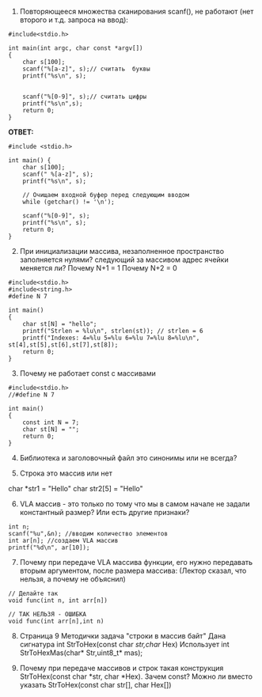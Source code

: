 1. Повторяющееся множества сканирования scanf(), не работают (нет второго и т.д. запроса на ввод):

```
#include<stdio.h>

int main(int argc, char const *argv[])
{
    char s[100];
    scanf("%[a-z]", s);// считать  буквы
    printf("%s\n", s);


    scanf("%[0-9]", s);// считать цифры 
    printf("%s\n",s);
    return 0;
}
```

**ОТВЕТ:**

```
#include <stdio.h>

int main() {
    char s[100];
    scanf(" %[a-z]", s);
    printf("%s\n", s);

    // Очищаем входной буфер перед следующим вводом
    while (getchar() != '\n');

    scanf("%[0-9]", s);
    printf("%s\n", s);
    return 0;
}
```

2. При инициализации массива, незаполненное пространство заполняется нулями? следующий за массивом адрес ячейки меняется ли?
Почему N+1 = 1
Почему N+2 = 0

```
#include<stdio.h>
#include<string.h>
#define N 7

int main()
{
    char st[N] = "hello";
    printf("Strlen = %lu\n", strlen(st)); // strlen = 6
    printf("Indexes: 4=%lu 5=%lu 6=%lu 7=%lu 8=%lu\n", st[4],st[5],st[6],st[7],st[8]);
    return 0;
}
```

3. Почему не работает const c массивами

```
#include<stdio.h>
//#define N 7

int main()
{ 
    const int N = 7;
    char st[N] = "";
    return 0;
}
```

4. Библиотека и заголовочный файл это синонимы или не всегда?

5. Строка это массив или нет

char *str1 = "Hello"
char str2[5] = "Hello" 

6. VLA массив - это только по тому что мы в самом начале не задали константный размер? Или есть другие признаки?

```
int n;
scanf("%u",&n); //вводим количество элементов
int ar[n]; //создаем VLA массив
printf("%d\n", ar[10]);
```

7. Почему при передаче VLA массива функции, его нужно передавать вторым аргументом, после размера массива:
(Лектор сказал, что нельзя, а почему не объяснил)

```
// Делайте так
void func(int n, int arr[n])

// ТАК НЕЛЬЗЯ - ОШИБКА
void func(int arr[n],int n)
```

8. Страница 9 Методички задача "строки в массив байт"
Дана сигнатура int StrToHex(const char *str,char* Hex)
Использует int StrToHexMas(char* Str,uint8_t* mas);

9. Почему при передаче массивов и строк такая конструкция StrToHex(const char *str, char *Hex). 
Зачем const?
Можно ли вместо указать StrToHex(const char str[], char Hex[])